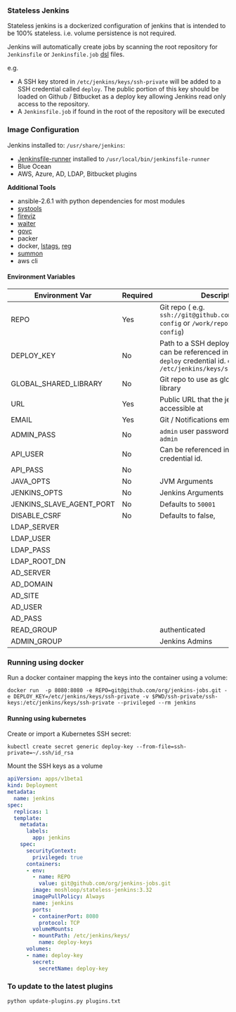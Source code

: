 ### Stateless Jenkins

Stateless jenkins is a dockerized configuration of jenkins that is intended to be 100% stateless. i.e. volume persistence is not required.

Jenkins will automatically create jobs by scanning the root repository for `Jenkinsfile` or `Jenkinsfile.job` [dsl](https://github.com/jenkinsci/job-dsl-plugin) files.

e.g.

* A  SSH key stored in `/etc/jenkins/keys/ssh-private` will be added to a SSH credential called `deploy`. The public portion of this key should be loaded on Github / Bitbucket as a deploy key allowing Jenkins read only access to the repository.
* A `Jenkinsfile.job` if found in the root of the repository will be executed


### Image Configuration

Jenkins installed to: `/usr/share/jenkins`:
  * [Jenkinsfile-runner](https://github.com/jenkinsci/jenkinsfile-runner) installed to `/usr/local/bin/jenkinsfile-runner`
  * Blue Ocean
  * AWS, Azure, AD, LDAP, Bitbucket plugins

**Additional Tools**
* ansible-2.6.1 with python dependencies for most modules
* [systools](https://github.com/moshloop/systools)
* [fireviz](https://github.com/moshloop/fireviz)
* [waiter](https://github.com/moshloop/waiter)
* [govc](https://github.com/vmware/govmomi/tree/master/govc)
* packer
* docker, [lstags](https://github.com/ivanilves/lstags), [reg](https://github.com/genuinetools/reg)
* [summon](https://github.com/cyberark/summon)
* aws cli


#### Environment Variables

| Environment Var  | Required | Description                              |
| ---------------- | -------- | ---------------------------------------- |
| REPO             | Yes      | Git repo ( e.g. `ssh://git@github.com/acme/jenkins-config` or `/work/repos/jenkins-config`) |
| DEPLOY_KEY       | No       | Path to a SSH deploy private key, can be referenced in jobs using `deploy` credential id.  defaults to `/etc/jenkins/keys/ssh-private` |
| GLOBAL_SHARED_LIBRARY | No | Git repo to use as global shared library |
| URL              | Yes      | Public URL that the jenkins is accessible at    |
| EMAIL            | Yes      | Git / Notifications email                |
| ADMIN_PASS | No       | `admin` user password, defaults to `admin` |
| API_USER    | No       | Can be referenced in jobs using `api` credential id.  |
| API_PASS | No       |                              |
| JAVA_OPTS        | No       | JVM Arguments                            |
| JENKINS_OPTS     | No       | Jenkins Arguments                      |
| JENKINS_SLAVE_AGENT_PORT        | No       | Defaults to `50001`       |
| DISABLE_CSRF | No | Defaults to false, |
| LDAP_SERVER |  |  |
| LDAP_USER |  |  |
| LDAP_PASS |  |  |
| LDAP_ROOT_DN |  |  |
| AD_SERVER |  |  |
| AD_DOMAIN |  |  |
| AD_SITE |  |  |
| AD_USER |  |  |
| AD_PASS |  |  |
| READ_GROUP |  | authenticated |
| ADMIN_GROUP |  | Jenkins Admins |


### Running using docker
Run a docker container mapping the keys into the container using a volume:

```
docker run  -p 8080:8080 -e REPO=git@github.com/org/jenkins-jobs.git -e DEPLOY_KEY=/etc/jenkins/keys/ssh-private -v $PWD/ssh-private/ssh-keys:/etc/jenkins/keys/ssh-private --privileged --rm jenkins
```

#### Running using kubernetes
Create or import a Kubernetes SSH secret:

`kubectl create secret generic deploy-key --from-file=ssh-private=~/.ssh/id_rsa`

Mount the SSH keys as a volume

```yaml
apiVersion: apps/v1beta1
kind: Deployment
metadata:
  name: jenkins
spec:
  replicas: 1
  template:
    metadata:
      labels:
        app: jenkins
    spec:
      securityContext:
        privileged: true
      containers:
      - env:
        - name: REPO
          value: git@github.com/org/jenkins-jobs.git
        image: moshloop/stateless-jenkins:3.32
        imagePullPolicy: Always
        name: jenkins
        ports:
        - containerPort: 8080
          protocol: TCP
        volumeMounts:
        - mountPath: /etc/jenkins/keys/
          name: deploy-keys
      volumes:
      - name: deploy-key
        secret:
          secretName: deploy-key
```


### To update to the latest plugins

```bash
python update-plugins.py plugins.txt
```
